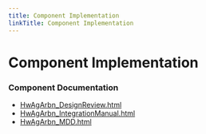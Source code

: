 ```yaml
---
title: Component Implementation
linkTitle: Component Implementation
---
```


# Component Implementation
### Component Documentation

- [HwAgArbn_DesignReview.html](doc/HwAgArbn_DesignReview.html)
- [HwAgArbn_IntegrationManual.html](doc/HwAgArbn_IntegrationManual.html)
- [HwAgArbn_MDD.html](doc/HwAgArbn_MDD.html)


